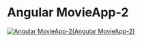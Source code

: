 # Angular MovieApp-2

[![Angular MovieApp-2(Angular MovieApp-2)](https://img.youtube.com/vi/G1SQgl1ieB0/0.jpg)](http://www.youtube.com/watch?v=G1SQgl1ieB0)